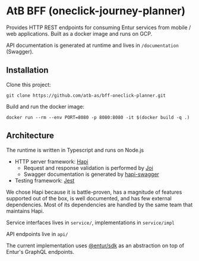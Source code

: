 # AtB BFF (oneclick-journey-planner)

Provides HTTP REST endpoints for consuming Entur services from mobile / web
applications. Built as a docker image and runs on GCP.

API documentation is generated at runtime and lives in `/documentation`
(Swagger).

## Installation

Clone this project:

`git clone https://github.com/atb-as/bff-oneclick-planner.git`

Build and run the docker image:

`docker run --rm --env PORT=8080 -p 8080:8080 -it $(docker build -q .)`

## Architecture

The runtime is written in Typescript and runs on Node.js

- HTTP server framework: [Hapi](https://hapi.dev)
  - Request and response validation is performed by
    [Joi](https://hapi.dev/family/joi/)
  - Swagger documentation is generated by
    [hapi-swagger](https://github.com/glennjones/hapi-swagger)
- Testing framework: [Jest](https://jestjs.io/)

We chose Hapi because it is battle-proven, has a magnitude of features supported
out of the box, is well documented, and has few external dependencies. Most of
its dependencies are handled by the same team that maintains Hapi.

Service interfaces lives in `service/`, implementations in `service/impl`

API endpoints live in `api/`

The current implementation uses [@entur/sdk](https://github.com/entur/sdk) as an
abstraction on top of Entur's GraphQL endpoints.
